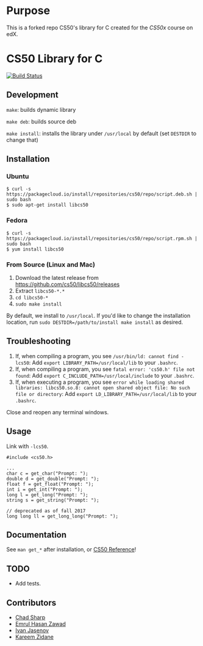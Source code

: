 # Purpose

This is a forked repo CS50's library for C created for the _CS50x_ course on edX.

# CS50 Library for C

[![Build Status](https://travis-ci.org/cs50/libcs50.svg?branch=master)](https://travis-ci.org/cs50/libcs50)

## Development

`make`: builds dynamic library

`make deb`: builds source deb

`make install`: installs the library under `/usr/local` by default (set `DESTDIR` to change that)

## Installation

### Ubuntu

```
$ curl -s https://packagecloud.io/install/repositories/cs50/repo/script.deb.sh | sudo bash
$ sudo apt-get install libcs50
```

### Fedora

```
$ curl -s https://packagecloud.io/install/repositories/cs50/repo/script.rpm.sh | sudo bash
$ yum install libcs50
```

### From Source (Linux and Mac)

1. Download the latest release from https://github.com/cs50/libcs50/releases
1. Extract `libcs50-*.*`
1. `cd libcs50-*`
1. `sudo make install`

By default, we install to `/usr/local`. If you'd like to change the installation location, run
`sudo DESTDIR=/path/to/install make install` as desired.

## Troubleshooting
1. If, when compiling a program, you see `/usr/bin/ld: cannot find -lcs50`:
Add `export LIBRARY_PATH=/usr/local/lib` to your `.bashrc`.
1. If, when compiling a program, you see `fatal error: 'cs50.h' file not found`:
Add `export C_INCLUDE_PATH=/usr/local/include` to your `.bashrc`.
1. If, when executing a program, you see `error while loading shared libraries: libcs50.so.8: cannot open shared object file: No such file or directory`:
Add `export LD_LIBRARY_PATH=/usr/local/lib` to your `.bashrc`.

Close and reopen any terminal windows.

## Usage

Link with `-lcs50`.

    #include <cs50.h>

    ...
    char c = get_char("Prompt: ");
    double d = get_double("Prompt: ");
    float f = get_float("Prompt: ");
    int i = get_int("Prompt: ");
    long l = get_long("Prompt: ");
    string s = get_string("Prompt: ");

    // deprecated as of fall 2017
    long long ll = get_long_long("Prompt: ");

## Documentation

See `man get_*` after installation, or [CS50 Reference](https://reference.cs50.net/cs50/)!

## TODO

*   Add tests.

## Contributors

*   [Chad Sharp](https://github.com/crossroads1112)
*   [Emrul Hasan Zawad](https://github.com/ehzShelter)
*   [Ivan Jasenov](https://github.com/IvanJasenov)
*   [Kareem Zidane](https://github.com/kzidane)

